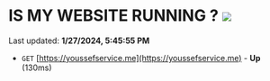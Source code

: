 # IS MY WEBSITE RUNNING ? [![](https://img.shields.io/static/v1?label=Sponsor&message=%E2%9D%A4&logo=GitHub&color=%23fe8e86)](https://github.com/sponsors/<username>)

Last updated: **1/27/2024, 5:45:55 PM**

- `GET` [https://youssefservice.me](https://youssefservice.me) - **Up** (130ms)
